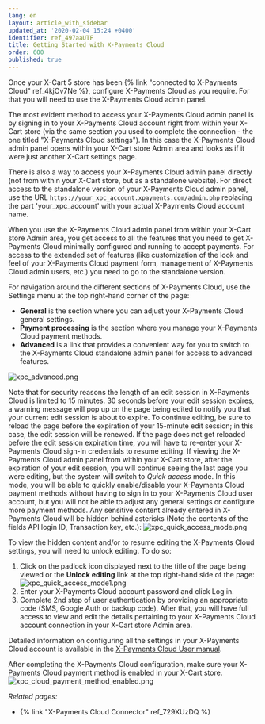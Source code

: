 ```yaml
---
lang: en
layout: article_with_sidebar
updated_at: '2020-02-04 15:24 +0400'
identifier: ref_497aaUTF
title: Getting Started with X-Payments Cloud
order: 600
published: true
---
```

Once your X-Cart 5 store has been {% link "connected to X-Payments Cloud" ref_4kjOv7Ne %}, configure X-Payments Cloud as you require. For that you will need to use the X-Payments Cloud admin panel. 

The most evident method to access your X-Payments Cloud admin panel is by signing in to your X-Payments Cloud account right from within your X-Cart store (via the same section you used to complete the connection - the one titled "X-Payments Cloud settings"). In this case the X-Payments Cloud admin panel opens within your X-Cart store Admin area and looks as if it were just another X-Cart settings page.

There is also a way to access your X-Payments Cloud admin panel directly (not from within your X-Cart store, but as a standalone website). For direct access to the standalone version of your X-Payments Cloud admin panel, use the URL 
`https://your_xpc_account.xpayments.com/admin.php`
replacing the part 'your_xpc_account' with your actual X-Payments Cloud account name. 

When you use the X-Payments Cloud admin panel from within your X-Cart store Admin area, you get access to all the features that you need to get X-Payments Cloud minimally configured and running to accept payments. For access to the extended set of features (like customization of the look and feel of your X-Payments Cloud payment form, management of X-Payments Cloud admin users, etc.) you need to go to the standalone version.

For navigation around the different sections of X-Payments Cloud, use the Settings menu at the top right-hand corner of the page:

  * **General** is the section where you can adjust your X-Payments Cloud general settings.
  * **Payment processing** is the section where you manage your X-Payments Cloud payment methods.
  * **Advanced** is a link that provides a convenient way for you to switch to the X-Payments Cloud standalone admin panel for access to advanced features.

![xpc_advanced.png]({{site.baseurl}}/attachments/ref_497aaUTF/xpc_advanced.png)

Note that for security reasons the length of an edit session in X-Payments Cloud is limited to 15 minutes. 30 seconds before your edit session expires, a warning message will pop up on the page being edited to notify you that your current edit session is about to expire. To continue editing, be sure to reload the page before the expiration of your 15-minute edit session; in this case, the edit session will be renewed. If the page does not get reloaded before the edit session expiration time, you will have to re-enter your X-Payments Cloud sign-in credentials to resume editing. If viewing the X-Payments Cloud admin panel from within your X-Cart store, after the expiration of your edit session, you will continue seeing the last page you were editing, but the system will switch to *Quick access* mode. In this mode, you will be able to quickly enable/disable your X-Payments Cloud payment methods without having to sign in to your X-Payments Cloud user account, but you will not be able to adjust any general settings or configure more payment methods. Any sensitive content already entered in X-Payments Cloud will be hidden behind asterisks (Note the contents of the fields API login ID, Transaction key, etc.):
![xpc_quick_access_mode.png]({{site.baseurl}}/attachments/ref_729XUzDQ/xpc_quick_access_mode.png)

To view the hidden content and/or to resume editing the X-Payments Cloud settings, you will need to unlock editing. To do so:
1. Click on the padlock icon displayed next to the title of the page being viewed or the **Unlock editing** link at the top right-hand side of the page:
![xpc_quick_access_mode1.png]({{site.baseurl}}/attachments/ref_729XUzDQ/xpc_quick_access_mode1.png)
2. Enter your X-Payments Cloud account password and click Log in.
3. Complete 2nd step of user authentication by providing an appropriate code (SMS, Google Auth or backup code).
After that, you will have full access to view and edit the details pertaining to your X-Payments Cloud account connection in your X-Cart store Admin area. 

Detailed information on configuring all the settings in your X-Payments Cloud account is available in the [X-Payments Cloud User manual](https://www.x-payments.com/help/XP_Cloud:User_manual "Getting Started with X-Payments Cloud").

After completing the X-Payments Cloud configuration, make sure your X-Payments Cloud payment method is enabled in your X-Cart store.
![xpc_cloud_payment_method_enabled.png]({{site.baseurl}}/attachments/ref_497aaUTF/xpc_cloud_payment_method_enabled.png)


_Related pages:_
* {% link "X-Payments Cloud Connector" ref_729XUzDQ %}
